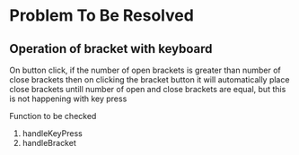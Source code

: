 # Problem To Be Resolved 

## Operation of bracket with keyboard

On button click, if the number of open brackets is greater than number of close brackets then on clicking the bracket button it will automatically place close brackets untill number of open and close brackets are equal, but this is not happening with key press 

Function to be checked 
  1) handleKeyPress
  2) handleBracket
